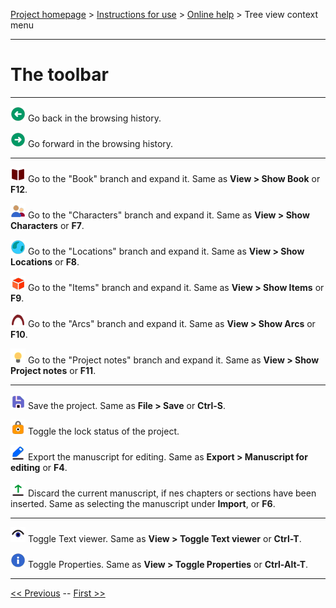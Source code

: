 [Project homepage](../index) > [Instructions for use](../usage) > [Online help](help) > Tree view context menu

--- 

# The toolbar

---

![Go back](icons/tb_goBack24.png) Go back in the browsing history.

![Go forward](icons/tb_goForward24.png) Go forward in the browsing history.

---

![Show Book](icons/tb_viewBook24.png) Go to the "Book" branch and expand it. Same as **View > Show Book** or **F12**.

![Show Characters](icons/tb_viewCharacters24.png) Go to the "Characters" branch and expand it. Same as **View > Show Characters** or **F7**.

![Show Locations](icons/tb_viewLocations24.png) Go to the "Locations" branch and expand it. Same as **View > Show Locations** or **F8**.

![Show Items](icons/tb_viewItems24.png) Go to the "Items" branch and expand it. Same as **View > Show Items** or **F9**.

![Show Arcs](icons/tb_viewArcs24.png) Go to the "Arcs" branch and expand it. Same as **View > Show Arcs** or **F10**.


![Show Project notes](icons/tb_viewProjectnotes24.png) Go to the "Project notes" branch and expand it. Same as **View > Show Project notes** or **F11**.

---

![Save](icons/tb_save24.png) Save the project. Same as **File > Save** or **Ctrl-S**.

![Lock/Unlock](icons/tb_lock24.png) Toggle the lock status of the project.

![Export manuscript](icons/tb_manuscript24.png) Export the manuscript for editing. Same as **Export > Manuscript for editing** or **F4**.

![Update from manuscript](icons/tb_updateFromManuscript24.png) Discard the current manuscript, if nes chapters or sections have been inserted. Same as selecting the manuscript under **Import**, or **F6**.

---

![Toggle Text viewer](icons/tb_viewer24.png) Toggle Text viewer. Same as **View > Toggle Text viewer** or **Ctrl-T**.

![Toggle Properties](icons/tb_properties24.png) Toggle Properties. Same as **View > Toggle Properties** or **Ctrl-Alt-T**.

---


[<< Previous](tree_context_menu) -- [First >>](file_menu)